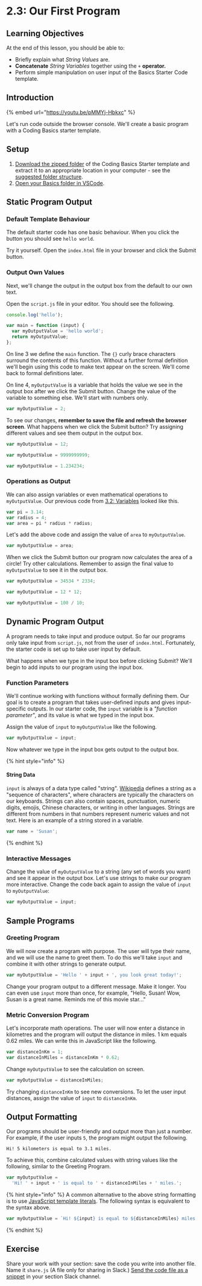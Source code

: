 # 2.3: Our First Program

## Learning Objectives

At the end of this lesson, you should be able to:

* Briefly explain what _String Values_ are.
* **Concatenate** _String Variables_ together using the `+` **operator.**
* Perform simple manipulation on user input of the Basics Starter Code template.

## Introduction

{% embed url="https://youtu.be/pMMYj-Hbkxc" %}

Let's run code outside the browser console. We'll create a basic program with a Coding Basics starter template.

## Setup

1. [Download the zipped folder](https://github.com/rocketacademy/basics-starter-code/archive/refs/heads/main.zip) of the Coding Basics Starter template and extract it to an appropriate location in your computer - see the [suggested folder structure](../course-logistics/required-hardware-and-software/recommended-set-up.md#folder-structure-for-coding-basics).
2. [Open your Basics folder in VSCode](../course-logistics/required-hardware-and-software/recommended-set-up.md#open-basics-folder-in-vscode).

## **Static Program Output**

### **Default Template Behaviour**

The default starter code has one basic behaviour. When you click the button you should see `hello world`.

Try it yourself. Open the `index.html` file in your browser and click the Submit button.

### **Output Own Values**

Next, we'll change the output in the output box from the default to our own text.

Open the `script.js` file in your editor. You should see the following.

```javascript
console.log('hello');

var main = function (input) {
  var myOutputValue = 'hello world';
  return myOutputValue;
};
```

On line 3 we define the `main` function. The `{}` curly brace characters surround the contents of this function. Without a further formal definition we'll begin using this code to make text appear on the screen. We'll come back to formal definitions later.

On line 4, `myOutputValue` is a variable that holds the value we see in the output box after we click the Submit button. Change the value of the variable to something else. We'll start with numbers only.

```javascript
var myOutputValue = 2;
```

To see our changes, **remember to save the file and refresh the browser screen**. What happens when we click the Submit button? Try assigning different values and see them output in the output box.

```javascript
var myOutputValue = 12;
```

```javascript
var myOutputValue = 9999999999;
```

```javascript
var myOutputValue = 1.234234;
```

### **Operations as Output**

We can also assign variables or even mathematical operations to `myOutputValue`. Our previous code from [3.2: Variables](../3-basic-data-manipulation/3.2-variables.md) looked like this.

```javascript
var pi = 3.14;
var radius = 4;
var area = pi * radius * radius;
```

Let's add the above code and assign the value of `area` to `myOutputValue`.

```javascript
var myOutputValue = area;
```

When we click the Submit button our program now calculates the area of a circle! Try other calculations. Remember to assign the final value to `myOutputValue` to see it in the output box.

```javascript
var myOutputValue = 34534 * 2334;
```

```javascript
var myOutputValue = 12 * 12;
```

```javascript
var myOutputValue = 100 / 10;
```

## Dynamic Program Output

A program needs to take input and produce output. So far our programs only take input from `script.js`, not from the user of `index.html`. Fortunately, the starter code is set up to take user input by default.

What happens when we type in the input box before clicking Submit? We'll begin to add inputs to our program using the input box.

### Function Parameters

We'll continue working with functions without formally defining them. Our goal is to create a program that takes user-defined inputs and gives input-specific outputs. In our starter code, the `input` variable is a _"function parameter"_, and its value is what we typed in the input box.

Assign the value of `input` to `myOutputValue` like the following.

```javascript
var myOutputValue = input;
```

Now whatever we type in the input box gets output to the output box.

{% hint style="info" %}
#### String Data

`input` is always of a data type called "string". [Wikipedia](https://en.wikipedia.org/wiki/String\_\(computer\_science) defines a string as a "sequence of characters", where characters are typically the characters on our keyboards. Strings can also contain spaces, punctuation, numeric digits, emojis, Chinese characters, or writing in other languages. Strings are different from numbers in that numbers represent numeric values and not text. Here is an example of a string stored in a variable.

```javascript
var name = 'Susan';
```
{% endhint %}

### Interactive Messages

Change the value of `myOutputValue` to a string (any set of words you want) and see it appear in the output box. Let's use strings to make our program more interactive. Change the code back again to assign the value of `input` to `myOutputValue`:

```javascript
var myOutputValue = input;
```

## Sample Programs

### Greeting Program

We will now create a program with purpose. The user will type their name, and we will use the name to greet them. To do this we'll take `input` and combine it with other strings to generate output.

```javascript
var myOutputValue = 'Hello ' + input + ', you look great today!';
```

Change your program output to a different message. Make it longer. You can even use `input` more than once, for example, "Hello, Susan! Wow, Susan is a great name. Reminds me of this movie star..."

### Metric Conversion Program

Let's incorporate math operations. The user will now enter a distance in kilometres and the program will output the distance in miles. 1 km equals 0.62 miles. We can write this in JavaScript like the following.

```javascript
var distanceInKm = 1;
var distanceInMiles = distanceInKm * 0.62;
```

Change `myOutputValue` to see the calculation on screen.

```javascript
var myOutputValue = distanceInMiles;
```

Try changing `distanceInKm` to see new conversions. To let the user input distances, assign the value of `input` to `distanceInKm`.

## Output Formatting

Our programs should be user-friendly and output more than just a number. For example, if the user inputs `5`, the program might output the following.

```
Hi! 5 kilometers is equal to 3.1 miles.
```

To achieve this, combine calculated values with string values like the following, similar to the Greeting Program.

```javascript
var myOutputValue =
  'Hi! ' + input + ' is equal to ' + distanceInMiles + ' miles.';
```

{% hint style="info" %}
A common alternative to the above string formatting is to use [JavaScript template literals](https://developer.mozilla.org/en-US/docs/Web/JavaScript/Reference/Template\_literals). The following syntax is equivalent to the syntax above.

```javascript
var myOutputValue = `Hi! ${input} is equal to ${distanceInMiles} miles.`;
```
{% endhint %}

## Exercise

Share your work with your section: save the code you write into another file. Name it `share.js` (A file only for sharing in Slack.) [Send the code file as a snippet](../course-logistics/course-methodology/#slack-code-snippets) in your section Slack channel.
